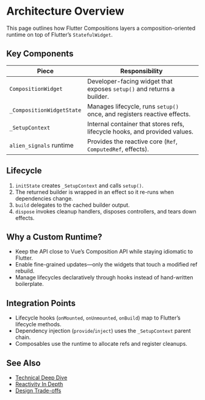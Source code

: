 # Architecture Overview

This page outlines how Flutter Compositions layers a composition-oriented runtime on top of Flutter’s `StatefulWidget`.

## Key Components

| Piece | Responsibility |
|-------|----------------|
| `CompositionWidget` | Developer-facing widget that exposes `setup()` and returns a builder. |
| `_CompositionWidgetState` | Manages lifecycle, runs `setup()` once, and registers reactive effects. |
| `_SetupContext` | Internal container that stores refs, lifecycle hooks, and provided values. |
| `alien_signals` runtime | Provides the reactive core (`Ref`, `ComputedRef`, effects). |

## Lifecycle

1. `initState` creates `_SetupContext` and calls `setup()`.
2. The returned builder is wrapped in an effect so it re-runs when dependencies change.
3. `build` delegates to the cached builder output.
4. `dispose` invokes cleanup handlers, disposes controllers, and tears down effects.

## Why a Custom Runtime?

- Keep the API close to Vue’s Composition API while staying idiomatic to Flutter.
- Enable fine-grained updates—only the widgets that touch a modified ref rebuild.
- Manage lifecycles declaratively through hooks instead of hand-written boilerplate.

## Integration Points

- Lifecycle hooks (`onMounted`, `onUnmounted`, `onBuild`) map to Flutter’s lifecycle methods.
- Dependency injection (`provide`/`inject`) uses the `_SetupContext` parent chain.
- Composables use the runtime to allocate refs and register cleanups.

## See Also

- [Technical Deep Dive](./technical-deep-dive.md)
- [Reactivity In Depth](./reactivity-in-depth.md)
- [Design Trade-offs](./design-trade-offs.md)
